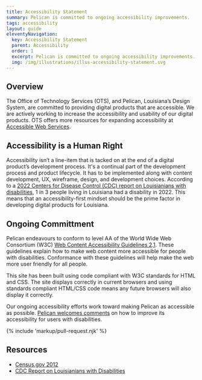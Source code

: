 ```yaml
---
title: Accessibility Statement
summary: Pelican is committed to ongoing accessibility improvements.
tags: accessibility
layout: guide
eleventyNavigation:
  key: Accessibility Statement
  parent: Accessibility
  order: 1
  excerpt: Pelican is committed to ongoing accessibility improvements.
  img: /img/illustrations/illus-accessibility-statement.svg
---
```


## Overview

The Office of Technology Services (OTS), and Pelican, Louisiana’s Design System, are committed to providing digital products that are accessible. We are actively working to increase the accessibility and usability of our digital products. OTS offers more resources for expanding accessibility at [Accessible Web Services](https://accessibility.ots.la.gov).

## Accessibility is a Human Right

Accessibility isn’t a line-item that is tacked on at the end of a digital product’s development process. It's a continual part of the development process and product lifecycle. It has to be implemented along with content development, UX, wireframe, design, and development choices. According to a [2022 Centers for Disease Control (CDC) report on Louisianians with disabilities](https://www.cdc.gov/ncbddd/disabilityandhealth/impacts/louisiana.html), 1 in 3 people living in Louisiana had a disability in 2022. This means that an accessibility-first mindset should be the prime factor in developing digital products for Louisiana.

## Ongoing Committment

Pelican endeavours to conform to level AA of the World Wide Web Consortium (W3C) [Web Content Accessibility Guidelines 2](http://www.w3.org/TR/WCAG20/).[1](https://www.w3.org/TR/WCAG21/). These guidelines explain how to make web content more accessible for people with disabilities. Conformance with these guidelines will help make the web more user friendly for all people.

This site has been built using code compliant with W3C standards for HTML and CSS. The site displays correctly in current browsers and using standards compliant HTML/CSS code means any future browsers will also display it correctly.

Our ongoing accessibility efforts work toward making Pelican as accessible as possible. [Pelican welcomes comments](/feedback) on how to improve its accessibility for users with disabilities.

{% include 'markup/pull-request.njk' %}

## Resources

- [Census.gov 2012](https://www.census.gov/newsroom/releases/archives/miscellaneous/cb12-134.html)
- [CDC Report on Louisianians with Disabilities](https://www.cdc.gov/ncbddd/disabilityandhealth/impacts/louisiana.html)
